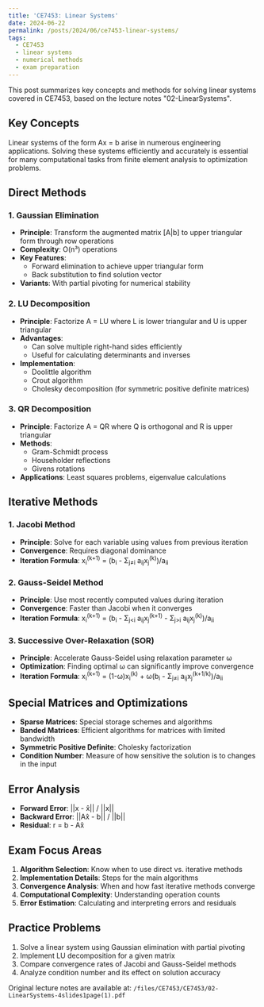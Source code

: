 ```yaml
---
title: 'CE7453: Linear Systems'
date: 2024-06-22
permalink: /posts/2024/06/ce7453-linear-systems/
tags:
  - CE7453
  - linear systems
  - numerical methods
  - exam preparation
---
```


This post summarizes key concepts and methods for solving linear systems covered in CE7453, based on the lecture notes "02-LinearSystems".

## Key Concepts

Linear systems of the form Ax = b arise in numerous engineering applications. Solving these systems efficiently and accurately is essential for many computational tasks from finite element analysis to optimization problems.

## Direct Methods

### 1. Gaussian Elimination

- **Principle**: Transform the augmented matrix [A|b] to upper triangular form through row operations
- **Complexity**: O(n³) operations
- **Key Features**: 
  - Forward elimination to achieve upper triangular form
  - Back substitution to find solution vector
- **Variants**: With partial pivoting for numerical stability

### 2. LU Decomposition

- **Principle**: Factorize A = LU where L is lower triangular and U is upper triangular
- **Advantages**: 
  - Can solve multiple right-hand sides efficiently
  - Useful for calculating determinants and inverses
- **Implementation**: 
  - Doolittle algorithm
  - Crout algorithm
  - Cholesky decomposition (for symmetric positive definite matrices)

### 3. QR Decomposition

- **Principle**: Factorize A = QR where Q is orthogonal and R is upper triangular
- **Methods**:
  - Gram-Schmidt process
  - Householder reflections
  - Givens rotations
- **Applications**: Least squares problems, eigenvalue calculations

## Iterative Methods

### 1. Jacobi Method

- **Principle**: Solve for each variable using values from previous iteration
- **Convergence**: Requires diagonal dominance
- **Iteration Formula**: x<sub>i</sub><sup>(k+1)</sup> = (b<sub>i</sub> - Σ<sub>j≠i</sub> a<sub>ij</sub>x<sub>j</sub><sup>(k)</sup>)/a<sub>ii</sub>

### 2. Gauss-Seidel Method

- **Principle**: Use most recently computed values during iteration
- **Convergence**: Faster than Jacobi when it converges
- **Iteration Formula**: x<sub>i</sub><sup>(k+1)</sup> = (b<sub>i</sub> - Σ<sub>j<i</sub> a<sub>ij</sub>x<sub>j</sub><sup>(k+1)</sup> - Σ<sub>j>i</sub> a<sub>ij</sub>x<sub>j</sub><sup>(k)</sup>)/a<sub>ii</sub>

### 3. Successive Over-Relaxation (SOR)

- **Principle**: Accelerate Gauss-Seidel using relaxation parameter ω
- **Optimization**: Finding optimal ω can significantly improve convergence
- **Iteration Formula**: x<sub>i</sub><sup>(k+1)</sup> = (1-ω)x<sub>i</sub><sup>(k)</sup> + ω(b<sub>i</sub> - Σ<sub>j≠i</sub> a<sub>ij</sub>x<sub>j</sub><sup>(k+1/k)</sup>)/a<sub>ii</sub>

## Special Matrices and Optimizations

- **Sparse Matrices**: Special storage schemes and algorithms
- **Banded Matrices**: Efficient algorithms for matrices with limited bandwidth
- **Symmetric Positive Definite**: Cholesky factorization
- **Condition Number**: Measure of how sensitive the solution is to changes in the input

## Error Analysis

- **Forward Error**: ||x - x̂|| / ||x||
- **Backward Error**: ||Ax̂ - b|| / ||b||
- **Residual**: r = b - Ax̂

## Exam Focus Areas

1. **Algorithm Selection**: Know when to use direct vs. iterative methods
2. **Implementation Details**: Steps for the main algorithms
3. **Convergence Analysis**: When and how fast iterative methods converge
4. **Computational Complexity**: Understanding operation counts
5. **Error Estimation**: Calculating and interpreting errors and residuals

## Practice Problems

1. Solve a linear system using Gaussian elimination with partial pivoting
2. Implement LU decomposition for a given matrix
3. Compare convergence rates of Jacobi and Gauss-Seidel methods
4. Analyze condition number and its effect on solution accuracy

Original lecture notes are available at: `/files/CE7453/CE7453/02-LinearSystems-4slides1page(1).pdf` 